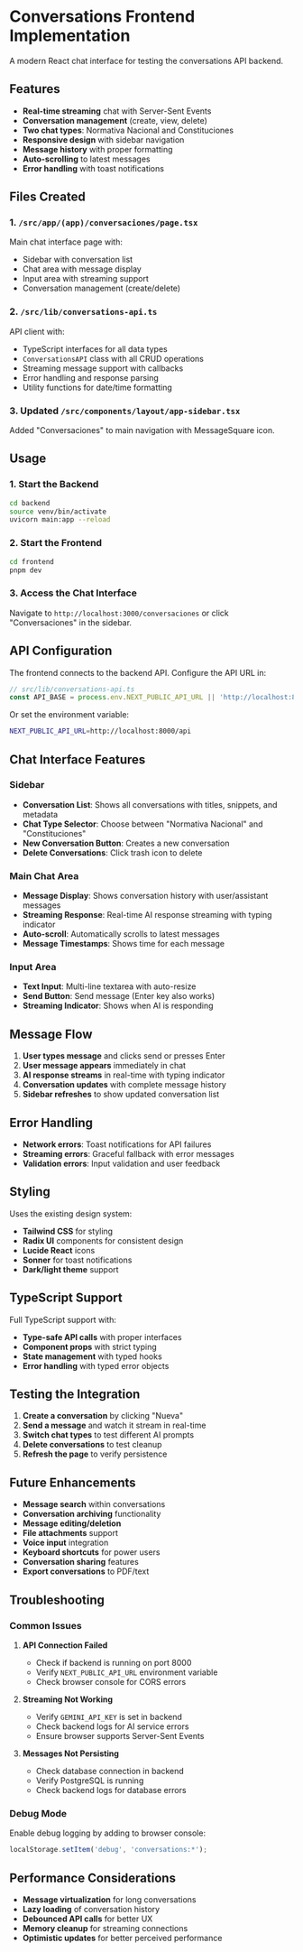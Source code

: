 # Conversations Frontend Implementation

A modern React chat interface for testing the conversations API backend.

## Features

- **Real-time streaming** chat with Server-Sent Events
- **Conversation management** (create, view, delete)
- **Two chat types**: Normativa Nacional and Constituciones
- **Responsive design** with sidebar navigation
- **Message history** with proper formatting
- **Auto-scrolling** to latest messages
- **Error handling** with toast notifications

## Files Created

### 1. `/src/app/(app)/conversaciones/page.tsx`
Main chat interface page with:
- Sidebar with conversation list
- Chat area with message display
- Input area with streaming support
- Conversation management (create/delete)

### 2. `/src/lib/conversations-api.ts`
API client with:
- TypeScript interfaces for all data types
- `ConversationsAPI` class with all CRUD operations
- Streaming message support with callbacks
- Error handling and response parsing
- Utility functions for date/time formatting

### 3. Updated `/src/components/layout/app-sidebar.tsx`
Added "Conversaciones" to main navigation with MessageSquare icon.

## Usage

### 1. Start the Backend
```bash
cd backend
source venv/bin/activate
uvicorn main:app --reload
```

### 2. Start the Frontend
```bash
cd frontend
pnpm dev
```

### 3. Access the Chat Interface
Navigate to `http://localhost:3000/conversaciones` or click "Conversaciones" in the sidebar.

## API Configuration

The frontend connects to the backend API. Configure the API URL in:

```typescript
// src/lib/conversations-api.ts
const API_BASE = process.env.NEXT_PUBLIC_API_URL || 'http://localhost:8000/api';
```

Or set the environment variable:
```bash
NEXT_PUBLIC_API_URL=http://localhost:8000/api
```

## Chat Interface Features

### Sidebar
- **Conversation List**: Shows all conversations with titles, snippets, and metadata
- **Chat Type Selector**: Choose between "Normativa Nacional" and "Constituciones"
- **New Conversation Button**: Creates a new conversation
- **Delete Conversations**: Click trash icon to delete

### Main Chat Area
- **Message Display**: Shows conversation history with user/assistant messages
- **Streaming Response**: Real-time AI response streaming with typing indicator
- **Auto-scroll**: Automatically scrolls to latest messages
- **Message Timestamps**: Shows time for each message

### Input Area
- **Text Input**: Multi-line textarea with auto-resize
- **Send Button**: Send message (Enter key also works)
- **Streaming Indicator**: Shows when AI is responding

## Message Flow

1. **User types message** and clicks send or presses Enter
2. **User message appears** immediately in chat
3. **AI response streams** in real-time with typing indicator
4. **Conversation updates** with complete message history
5. **Sidebar refreshes** to show updated conversation list

## Error Handling

- **Network errors**: Toast notifications for API failures
- **Streaming errors**: Graceful fallback with error messages
- **Validation errors**: Input validation and user feedback

## Styling

Uses the existing design system:
- **Tailwind CSS** for styling
- **Radix UI** components for consistent design
- **Lucide React** icons
- **Sonner** for toast notifications
- **Dark/light theme** support

## TypeScript Support

Full TypeScript support with:
- **Type-safe API calls** with proper interfaces
- **Component props** with strict typing
- **State management** with typed hooks
- **Error handling** with typed error objects

## Testing the Integration

1. **Create a conversation** by clicking "Nueva"
2. **Send a message** and watch it stream in real-time
3. **Switch chat types** to test different AI prompts
4. **Delete conversations** to test cleanup
5. **Refresh the page** to verify persistence

## Future Enhancements

- **Message search** within conversations
- **Conversation archiving** functionality
- **Message editing/deletion**
- **File attachments** support
- **Voice input** integration
- **Keyboard shortcuts** for power users
- **Conversation sharing** features
- **Export conversations** to PDF/text

## Troubleshooting

### Common Issues

1. **API Connection Failed**
   - Check if backend is running on port 8000
   - Verify `NEXT_PUBLIC_API_URL` environment variable
   - Check browser console for CORS errors

2. **Streaming Not Working**
   - Verify `GEMINI_API_KEY` is set in backend
   - Check backend logs for AI service errors
   - Ensure browser supports Server-Sent Events

3. **Messages Not Persisting**
   - Check database connection in backend
   - Verify PostgreSQL is running
   - Check backend logs for database errors

### Debug Mode

Enable debug logging by adding to browser console:
```javascript
localStorage.setItem('debug', 'conversations:*');
```

## Performance Considerations

- **Message virtualization** for long conversations
- **Lazy loading** of conversation history
- **Debounced API calls** for better UX
- **Memory cleanup** for streaming connections
- **Optimistic updates** for better perceived performance
